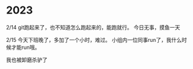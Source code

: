 # 2023

2/14
git跑起来了，也不知道怎么跑起来的，能跑就行。
今日无事，摸鱼一天

2/15
今天下班晚了，多加了一个小时，难过。
小组内一位同事run了，我什么时候才能run哦。

我也被卸磨杀驴了
